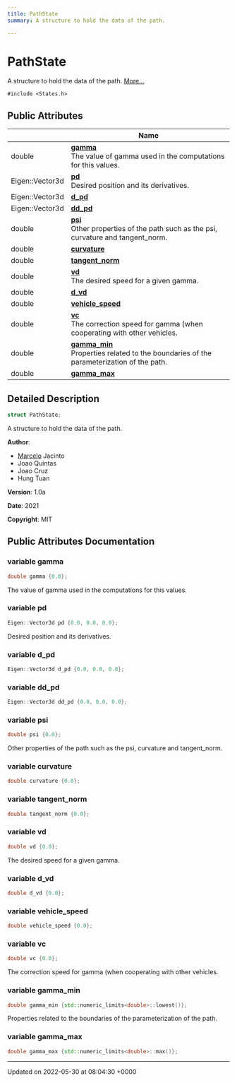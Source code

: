 ```yaml
---
title: PathState
summary: A structure to hold the data of the path. 

---
```


# PathState



A structure to hold the data of the path.  [More...](#detailed-description)


`#include <States.h>`

## Public Attributes

|                | Name           |
| -------------- | -------------- |
| double | **[gamma](/medusa_base/api/markdown/medusa_control/outer_loops_controllers/path_following/Classes/structPathState/#variable-gamma)** <br>The value of gamma used in the computations for this values.  |
| Eigen::Vector3d | **[pd](/medusa_base/api/markdown/medusa_control/outer_loops_controllers/path_following/Classes/structPathState/#variable-pd)** <br>Desired position and its derivatives.  |
| Eigen::Vector3d | **[d_pd](/medusa_base/api/markdown/medusa_control/outer_loops_controllers/path_following/Classes/structPathState/#variable-d-pd)**  |
| Eigen::Vector3d | **[dd_pd](/medusa_base/api/markdown/medusa_control/outer_loops_controllers/path_following/Classes/structPathState/#variable-dd-pd)**  |
| double | **[psi](/medusa_base/api/markdown/medusa_control/outer_loops_controllers/path_following/Classes/structPathState/#variable-psi)** <br>Other properties of the path such as the psi, curvature and tangent_norm.  |
| double | **[curvature](/medusa_base/api/markdown/medusa_control/outer_loops_controllers/path_following/Classes/structPathState/#variable-curvature)**  |
| double | **[tangent_norm](/medusa_base/api/markdown/medusa_control/outer_loops_controllers/path_following/Classes/structPathState/#variable-tangent-norm)**  |
| double | **[vd](/medusa_base/api/markdown/medusa_control/outer_loops_controllers/path_following/Classes/structPathState/#variable-vd)** <br>The desired speed for a given gamma.  |
| double | **[d_vd](/medusa_base/api/markdown/medusa_control/outer_loops_controllers/path_following/Classes/structPathState/#variable-d-vd)**  |
| double | **[vehicle_speed](/medusa_base/api/markdown/medusa_control/outer_loops_controllers/path_following/Classes/structPathState/#variable-vehicle-speed)**  |
| double | **[vc](/medusa_base/api/markdown/medusa_control/outer_loops_controllers/path_following/Classes/structPathState/#variable-vc)** <br>The correction speed for gamma (when cooperating with other vehicles.  |
| double | **[gamma_min](/medusa_base/api/markdown/medusa_control/outer_loops_controllers/path_following/Classes/structPathState/#variable-gamma-min)** <br>Properties related to the boundaries of the parameterization of the path.  |
| double | **[gamma_max](/medusa_base/api/markdown/medusa_control/outer_loops_controllers/path_following/Classes/structPathState/#variable-gamma-max)**  |

## Detailed Description

```cpp
struct PathState;
```

A structure to hold the data of the path. 

**Author**: 

  * [Marcelo](/medusa_base/api/markdown/medusa_control/outer_loops_controllers/path_following/Classes/classMarcelo/) Jacinto 
  * Joao Quintas 
  * Joao Cruz 
  * Hung Tuan 


**Version**: 1.0a 

**Date**: 2021 

**Copyright**: MIT 
## Public Attributes Documentation

### variable gamma

```cpp
double gamma {0.0};
```

The value of gamma used in the computations for this values. 

### variable pd

```cpp
Eigen::Vector3d pd {0.0, 0.0, 0.0};
```

Desired position and its derivatives. 

### variable d_pd

```cpp
Eigen::Vector3d d_pd {0.0, 0.0, 0.0};
```


### variable dd_pd

```cpp
Eigen::Vector3d dd_pd {0.0, 0.0, 0.0};
```


### variable psi

```cpp
double psi {0.0};
```

Other properties of the path such as the psi, curvature and tangent_norm. 

### variable curvature

```cpp
double curvature {0.0};
```


### variable tangent_norm

```cpp
double tangent_norm {0.0};
```


### variable vd

```cpp
double vd {0.0};
```

The desired speed for a given gamma. 

### variable d_vd

```cpp
double d_vd {0.0};
```


### variable vehicle_speed

```cpp
double vehicle_speed {0.0};
```


### variable vc

```cpp
double vc {0.0};
```

The correction speed for gamma (when cooperating with other vehicles. 

### variable gamma_min

```cpp
double gamma_min {std::numeric_limits<double>::lowest()};
```

Properties related to the boundaries of the parameterization of the path. 

### variable gamma_max

```cpp
double gamma_max {std::numeric_limits<double>::max()};
```


-------------------------------

Updated on 2022-05-30 at 08:04:30 +0000